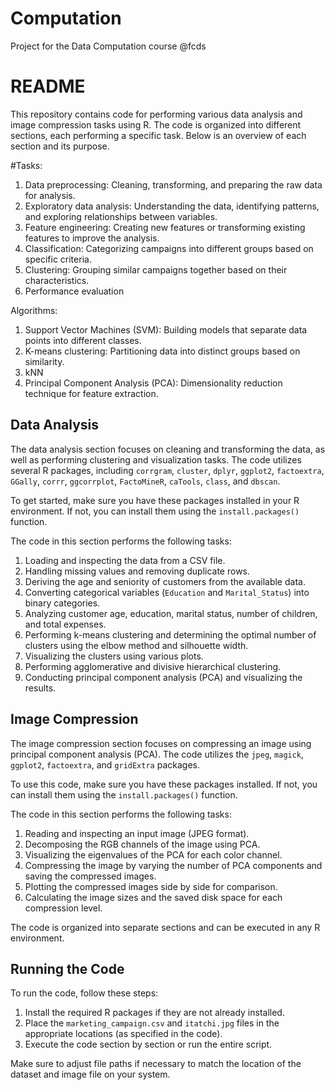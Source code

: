 # Computation
Project for the Data Computation course @fcds

# README

This repository contains code for performing various data analysis and image compression tasks using R. The code is organized into different sections, each performing a specific task. Below is an overview of each section and its purpose.


#Tasks:
1. Data preprocessing: Cleaning, transforming, and preparing the raw data for analysis.
2. Exploratory data analysis: Understanding the data, identifying patterns, and exploring relationships between variables.
3. Feature engineering: Creating new features or transforming existing features to improve the analysis.
4. Classification: Categorizing campaigns into different groups based on specific criteria.
5. Clustering: Grouping similar campaigns together based on their characteristics.
6. Performance evaluation

Algorithms:
1. Support Vector Machines (SVM): Building models that separate data points into different classes.
2. K-means clustering: Partitioning data into distinct groups based on similarity.
3. kNN
4. Principal Component Analysis (PCA): Dimensionality reduction technique for feature extraction.


## Data Analysis

The data analysis section focuses on cleaning and transforming the data, as well as performing clustering and visualization tasks. The code utilizes several R packages, including `corrgram`, `cluster`, `dplyr`, `ggplot2`, `factoextra`, `GGally`, `corrr`, `ggcorrplot`, `FactoMineR`, `caTools`, `class`, and `dbscan`.

To get started, make sure you have these packages installed in your R environment. If not, you can install them using the `install.packages()` function.

The code in this section performs the following tasks:

1. Loading and inspecting the data from a CSV file.
2. Handling missing values and removing duplicate rows.
3. Deriving the age and seniority of customers from the available data.
4. Converting categorical variables (`Education` and `Marital_Status`) into binary categories.
5. Analyzing customer age, education, marital status, number of children, and total expenses.
6. Performing k-means clustering and determining the optimal number of clusters using the elbow method and silhouette width.
7. Visualizing the clusters using various plots.
8. Performing agglomerative and divisive hierarchical clustering.
9. Conducting principal component analysis (PCA) and visualizing the results.

## Image Compression

The image compression section focuses on compressing an image using principal component analysis (PCA). The code utilizes the `jpeg`, `magick`, `ggplot2`, `factoextra`, and `gridExtra` packages.

To use this code, make sure you have these packages installed. If not, you can install them using the `install.packages()` function.

The code in this section performs the following tasks:

1. Reading and inspecting an input image (JPEG format).
2. Decomposing the RGB channels of the image using PCA.
3. Visualizing the eigenvalues of the PCA for each color channel.
4. Compressing the image by varying the number of PCA components and saving the compressed images.
5. Plotting the compressed images side by side for comparison.
6. Calculating the image sizes and the saved disk space for each compression level.


The code is organized into separate sections and can be executed in any R environment.

## Running the Code

To run the code, follow these steps:

1. Install the required R packages if they are not already installed.
2. Place the `marketing_campaign.csv` and `itatchi.jpg` files in the appropriate locations (as specified in the code).
3. Execute the code section by section or run the entire script.

Make sure to adjust file paths if necessary to match the location of the dataset and image file on your system.
